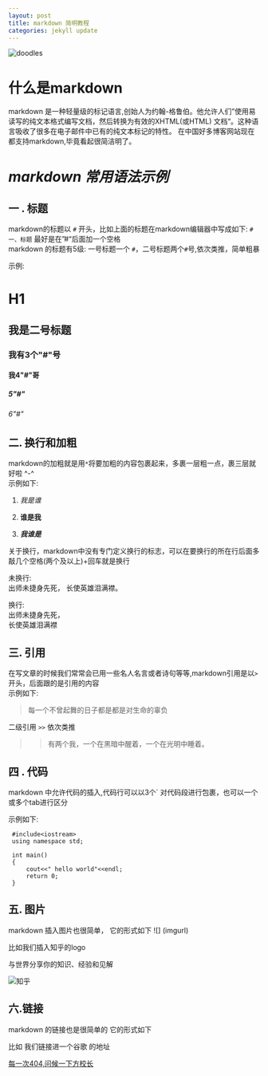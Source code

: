 ```yaml
---
layout: post
title: markdown 简明教程
categories: jekyll update
---
```


![doodles](https://www.google.com/logos/doodles/2016/teachers-day-2016-us-6296626244091904.2-hp2x.gif)

# **什么是markdown**

markdown 是一种轻量级的标记语言,创始人为约翰-格鲁伯。他允许人们”使用易读写的纯文本格式编写文档，然后转换为有效的XHTML(或HTML)
文档“。这种语言吸收了很多在电子邮件中已有的纯文本标记的特性。
在中国好多博客网站现在都支持markdown,毕竟看起很简洁明了。

# *markdown 常用语法示例*


## **一 . 标题** 

markdown的标题以 `#` 开头，比如上面的标题在markdown编辑器中写成如下:   `# 一、标题`  最好是在”#“后面加一个空格     
markdown 的标题有5级:  一号标题一个 `#`，二号标题两个`#`号,依次类推，简单粗暴     

示例:
      
# H1

## 我是二号标题     

### 我有3个"#"号 

#### 我4"#"哥  

##### 5"#"

###### 6"#" 



## **二. 换行和加粗**
       
      	   
markdown的加粗就是用`*`将要加粗的内容包裹起来，多裹一层粗一点，裹三层就好啦 ^-^    
示例如下:       

1.  *我是谁*  
  	
2.  **谁是我**     
   
3. ***我谁是***       

	
	  
关于换行，markdown中没有专门定义换行的标志，可以在要换行的所在行后面多敲几个空格(两个及以上)+回车就是换行   
   
   未换行:  
   出师未捷身先死，
   长使英雄泪满襟。  
                 
	              
   换行:                          
   出师未捷身先死，        
   长使英雄泪满襟       

## **三. 引用**

在写文章的时候我们常常会已用一些名人名言或者诗句等等,markdown引用是以`>` 开头，后面跟的是引用的内容   
示例如下:   

>  每一个不曾起舞的日子都是都是对生命的辜负

二级引用 `>>`  依次类推   

>> 有两个我，一个在黑暗中醒着，一个在光明中睡着。 

## **四 . 代码**

markdown 中允许代码的插入,代码行可以以3个` 对代码段进行包裹，也可以一个或多个tab进行区分  

示例如下:    
     
     #include<iostream>   
     using namespace std;   

     int main()   
     {  
         cout<<" hello world"<<endl;  
         return 0;   
     }  
    
## **五. 图片**   

markdown 插入图片也很简单， 它的形式如下 ![] (imgurl)

比如我们插入知乎的logo  

与世界分享你的知识、经验和见解         


![知乎](http://i.imgur.com/yWWTzQz.png)


## **六.链接**          

markdown 的链接也是很简单的 它的形式如下 [](linkurl)    

比如 我们链接进一个谷歌 的地址       

[每一次404,问候一下方校长](https://www.google.com)      








